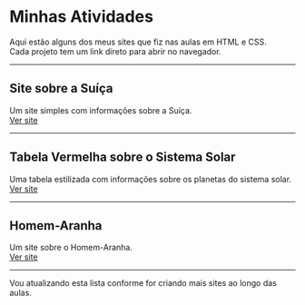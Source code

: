 # Minhas Atividades

Aqui estão alguns dos meus sites que fiz nas aulas em HTML e CSS.  
Cada projeto tem um link direto para abrir no navegador.

---

## Site sobre a Suíça
Um site simples com informações sobre a Suíça.  
[Ver site](https://91zbia.github.io/Web-Sites/Site%20sobre%20a%20Sui%C3%A7a/index.html)

---

## Tabela Vermelha sobre o Sistema Solar
Uma tabela estilizada com informações sobre os planetas do sistema solar.  
[Ver site](https://91zbia.github.io/Web-Sites/Tabela%20vermelha%20sobre%20o%20Sistema%20Solar/tabelavermelha.html)

---

## Homem-Aranha
Um site sobre o Homem-Aranha.  
[Ver site](https://91zbia.github.io/Web-Sites/origem%20do%20homem%20aranha/index.html)

---

Vou atualizando esta lista conforme for criando mais sites ao longo das aulas.

